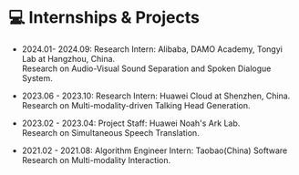 # 💻 Internships & Projects

- 2024.01- 2024.09: Research Intern:  Alibaba, DAMO Academy, Tongyi Lab at Hangzhou, China.
<br />Research on Audio-Visual Sound Separation and Spoken Dialogue System.

- 2023.06 - 2023.10: Research Intern: Huawei Cloud at Shenzhen, China.
<br />Research on Multi-modality-driven Talking Head Generation.

- 2023.02 - 2023.04: Project Staff: Huawei Noah's Ark Lab.
<br />Research on Simultaneous Speech Translation.
      
- 2021.02 - 2021.08: Algorithm Engineer Intern: Taobao(China) Software
<br />Research on Multi-modality Interaction.

